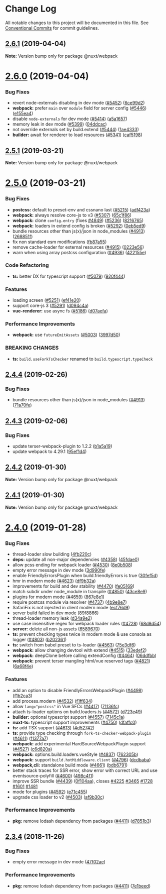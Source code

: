 # Change Log

All notable changes to this project will be documented in this file.
See [Conventional Commits](https://conventionalcommits.org) for commit guidelines.

## [2.6.1](https://github.com/nuxt/nuxt.js/compare/v2.6.0...v2.6.1) (2019-04-04)

**Note:** Version bump only for package @nuxt/webpack





# [2.6.0](https://github.com/nuxt/nuxt.js/compare/v2.5.1...v2.6.0) (2019-04-04)


### Bug Fixes

* revert node-externals disabling in dev mode ([#5452](https://github.com/nuxt/nuxt.js/issues/5452)) ([6ce99d2](https://github.com/nuxt/nuxt.js/commit/6ce99d2))
* **webpack:** prefer `main` over `module` field for server config ([#5446](https://github.com/nuxt/nuxt.js/issues/5446)) ([e155ea4](https://github.com/nuxt/nuxt.js/commit/e155ea4))
* disable `node-externals` for dev mode ([#5414](https://github.com/nuxt/nuxt.js/issues/5414)) ([a5a1657](https://github.com/nuxt/nuxt.js/commit/a5a1657))
* memory leak in dev mode ([#5399](https://github.com/nuxt/nuxt.js/issues/5399)) ([04ddcac](https://github.com/nuxt/nuxt.js/commit/04ddcac))
* not override externals set by build.extend ([#5444](https://github.com/nuxt/nuxt.js/issues/5444)) ([1ae4333](https://github.com/nuxt/nuxt.js/commit/1ae4333))
* **builder:** await for renderer to load resources ([#5341](https://github.com/nuxt/nuxt.js/issues/5341)) ([caf5198](https://github.com/nuxt/nuxt.js/commit/caf5198))





## [2.5.1](https://github.com/nuxt/nuxt.js/compare/v2.5.0...v2.5.1) (2019-03-21)

**Note:** Version bump only for package @nuxt/webpack





# [2.5.0](https://github.com/nuxt/nuxt.js/compare/v2.4.5...v2.5.0) (2019-03-21)


### Bug Fixes

* **postcss:** default to preset-env and cssnano last ([#5215](https://github.com/nuxt/nuxt.js/issues/5215)) ([adf423a](https://github.com/nuxt/nuxt.js/commit/adf423a))
* **webpack:** always resolve core-js to v3 ([#5307](https://github.com/nuxt/nuxt.js/issues/5307)) ([65c1f86](https://github.com/nuxt/nuxt.js/commit/65c1f86))
* **webpack:** clone `config.entry` (fixes [#4849](https://github.com/nuxt/nuxt.js/issues/4849)) ([#5236](https://github.com/nuxt/nuxt.js/issues/5236)) ([8216765](https://github.com/nuxt/nuxt.js/commit/8216765))
* **webpack:** loaders in extend config is broken ([#5292](https://github.com/nuxt/nuxt.js/issues/5292)) ([0eb5ed9](https://github.com/nuxt/nuxt.js/commit/0eb5ed9))
* bundle resources other than js(x)/json in node_modules ([#4913](https://github.com/nuxt/nuxt.js/issues/4913)) ([268851f](https://github.com/nuxt/nuxt.js/commit/268851f))
* fix non standard esm modifications ([fb87a55](https://github.com/nuxt/nuxt.js/commit/fb87a55))
* remove cache-loader for external resources ([#4915](https://github.com/nuxt/nuxt.js/issues/4915)) ([0223e56](https://github.com/nuxt/nuxt.js/commit/0223e56))
* warn when using array postcss configuration ([#4936](https://github.com/nuxt/nuxt.js/issues/4936)) ([422155e](https://github.com/nuxt/nuxt.js/commit/422155e))


### Code Refactoring

* **ts:** better DX for typescript support ([#5079](https://github.com/nuxt/nuxt.js/issues/5079)) ([920f444](https://github.com/nuxt/nuxt.js/commit/920f444))


### Features

* loading screen ([#5251](https://github.com/nuxt/nuxt.js/issues/5251)) ([ef41e20](https://github.com/nuxt/nuxt.js/commit/ef41e20))
* support core-js 3 ([#5291](https://github.com/nuxt/nuxt.js/issues/5291)) ([d094c4a](https://github.com/nuxt/nuxt.js/commit/d094c4a))
* **vue-renderer:** use async fs ([#5186](https://github.com/nuxt/nuxt.js/issues/5186)) ([d07aefa](https://github.com/nuxt/nuxt.js/commit/d07aefa))


### Performance Improvements

* **webpack:** use `futureEmitAssets` ([#5003](https://github.com/nuxt/nuxt.js/issues/5003)) ([3997d50](https://github.com/nuxt/nuxt.js/commit/3997d50))


### BREAKING CHANGES

* **ts:** `build.useForkTsChecker` renamed to `build.typescript.typeCheck`





## [2.4.4](https://github.com/nuxt/nuxt.js/compare/v2.4.3...v2.4.4) (2019-02-26)


### Bug Fixes

* bundle resources other than js(x)/json in node_modules ([#4913](https://github.com/nuxt/nuxt.js/issues/4913)) ([71a70fe](https://github.com/nuxt/nuxt.js/commit/71a70fe))





## [2.4.3](https://github.com/nuxt/nuxt.js/compare/v2.4.2...v2.4.3) (2019-02-06)


### Bug Fixes

* update terser-webpack-plugin to 1.2.2 ([b1a5a19](https://github.com/nuxt/nuxt.js/commit/b1a5a19))
* update webpack to 4.29.1 ([95ef1d4](https://github.com/nuxt/nuxt.js/commit/95ef1d4))





## [2.4.2](https://github.com/nuxt/nuxt.js/compare/v2.4.1...v2.4.2) (2019-01-30)

**Note:** Version bump only for package @nuxt/webpack





## [2.4.1](https://github.com/nuxt/nuxt.js/compare/v2.4.0...v2.4.1) (2019-01-30)

**Note:** Version bump only for package @nuxt/webpack





# [2.4.0](https://github.com/nuxt/nuxt.js/compare/v2.3.4...v2.4.0) (2019-01-28)


### Bug Fixes

* thread-loader slow building ([4fb220c](https://github.com/nuxt/nuxt.js/commit/4fb220c))
* **deps:** update all non-major dependencies ([#4358](https://github.com/nuxt/nuxt.js/issues/4358)) ([45fdae0](https://github.com/nuxt/nuxt.js/commit/45fdae0))
* allow pcss ending for webpack loader ([#4530](https://github.com/nuxt/nuxt.js/issues/4530)) ([8e0b508](https://github.com/nuxt/nuxt.js/commit/8e0b508))
* empty error message in dev mode ([3d990fe](https://github.com/nuxt/nuxt.js/commit/3d990fe))
* enable FriendlyErrorsPlugin when build.friendlyErrors is true ([30fef5d](https://github.com/nuxt/nuxt.js/commit/30fef5d))
* hmr in modern mode ([#4623](https://github.com/nuxt/nuxt.js/issues/4623)) ([df9b32a](https://github.com/nuxt/nuxt.js/commit/df9b32a))
* improvements for build and dev stability ([#4470](https://github.com/nuxt/nuxt.js/issues/4470)) ([fe05169](https://github.com/nuxt/nuxt.js/commit/fe05169))
* match subdir under node_module  in transpile ([#4850](https://github.com/nuxt/nuxt.js/issues/4850)) ([43ce8e9](https://github.com/nuxt/nuxt.js/commit/43ce8e9))
* plugins for modern mode ([#4659](https://github.com/nuxt/nuxt.js/issues/4659)) ([867e8e1](https://github.com/nuxt/nuxt.js/commit/867e8e1))
* require postcss module via resolver ([#4737](https://github.com/nuxt/nuxt.js/issues/4737)) ([4b9e8e7](https://github.com/nuxt/nuxt.js/commit/4b9e8e7))
* SafariFix is not injected in client modern mode ([ecf76d9](https://github.com/nuxt/nuxt.js/commit/ecf76d9))
* server build failed in dev mode ([89f8866](https://github.com/nuxt/nuxt.js/commit/89f8866))
* thread-loader memory leak ([d34a9e2](https://github.com/nuxt/nuxt.js/commit/d34a9e2))
* use case insensitive regex for webpack loader rules ([#4728](https://github.com/nuxt/nuxt.js/issues/4728)) ([68d8d54](https://github.com/nuxt/nuxt.js/commit/68d8d54))
* **server:** delete all non-js assets ([6589670](https://github.com/nuxt/nuxt.js/commit/6589670))
* **ts:** prevent checking types twice in modern mode & use consola as logger ([#4803](https://github.com/nuxt/nuxt.js/issues/4803)) ([b202361](https://github.com/nuxt/nuxt.js/commit/b202361))
* **ts:** switch from babel preset to ts-loader ([#4563](https://github.com/nuxt/nuxt.js/issues/4563)) ([75e3df6](https://github.com/nuxt/nuxt.js/commit/75e3df6))
* **webpack:** allow changing devtool with extend ([#4515](https://github.com/nuxt/nuxt.js/issues/4515)) ([33edef2](https://github.com/nuxt/nuxt.js/commit/33edef2))
* **webpack:** deepClone before calling extendConfig ([#4464](https://github.com/nuxt/nuxt.js/issues/4464)) ([06ddfbb](https://github.com/nuxt/nuxt.js/commit/06ddfbb))
* **webpack:** prevent terser mangling html/vue reserved tags ([#4821](https://github.com/nuxt/nuxt.js/issues/4821)) ([6a68f4e](https://github.com/nuxt/nuxt.js/commit/6a68f4e))


### Features

* add an option to disable FriendlyErrorsWebpackPlugin ([#4498](https://github.com/nuxt/nuxt.js/issues/4498)) ([f1b2ca3](https://github.com/nuxt/nuxt.js/commit/f1b2ca3))
* add process.modern ([#4532](https://github.com/nuxt/nuxt.js/issues/4532)) ([f1ff634](https://github.com/nuxt/nuxt.js/commit/f1ff634))
* allow `lang="postcss"` in Vue SFCs ([#4417](https://github.com/nuxt/nuxt.js/issues/4417)) ([71136fc](https://github.com/nuxt/nuxt.js/commit/71136fc))
* attach ts-loader options on build.loaders.ts ([#4572](https://github.com/nuxt/nuxt.js/issues/4572)) ([d723e49](https://github.com/nuxt/nuxt.js/commit/d723e49))
* **builder:** optional typescript support ([#4557](https://github.com/nuxt/nuxt.js/issues/4557)) ([7145c1a](https://github.com/nuxt/nuxt.js/commit/7145c1a))
* **nuxt-ts:** typescript support improvements ([#4750](https://github.com/nuxt/nuxt.js/issues/4750)) ([dfaffc0](https://github.com/nuxt/nuxt.js/commit/dfaffc0))
* **ts:** add TSX support ([#4613](https://github.com/nuxt/nuxt.js/issues/4613)) ([4d52742](https://github.com/nuxt/nuxt.js/commit/4d52742))
* **ts:** provide type checking through `fork-ts-checker-webpack-plugin` ([#4611](https://github.com/nuxt/nuxt.js/issues/4611)) ([f1377a7](https://github.com/nuxt/nuxt.js/commit/f1377a7))
* **webpack:** add experimental HardSourceWebpackPlugin support ([#4527](https://github.com/nuxt/nuxt.js/issues/4527)) ([c6d820a](https://github.com/nuxt/nuxt.js/commit/c6d820a))
* **webpack:** options.build.loaders.vueStyle ([#4837](https://github.com/nuxt/nuxt.js/issues/4837)) ([762305b](https://github.com/nuxt/nuxt.js/commit/762305b))
* **webpack:** support `build.hotMiddleware.client` ([#4796](https://github.com/nuxt/nuxt.js/issues/4796)) ([dcdbaba](https://github.com/nuxt/nuxt.js/commit/dcdbaba))
* **webpack,cli:** standalone build mode ([#4661](https://github.com/nuxt/nuxt.js/issues/4661)) ([bdb6791](https://github.com/nuxt/nuxt.js/commit/bdb6791))
* better stack traces for SSR error, show error with correct URL and use eventsource-polyfill ([#4600](https://github.com/nuxt/nuxt.js/issues/4600)) ([498c4f1](https://github.com/nuxt/nuxt.js/commit/498c4f1))
* improve SSR bundle ([#4439](https://github.com/nuxt/nuxt.js/issues/4439)) ([0f104aa](https://github.com/nuxt/nuxt.js/commit/0f104aa)), closes [#4225](https://github.com/nuxt/nuxt.js/issues/4225) [#3465](https://github.com/nuxt/nuxt.js/issues/3465) [#1728](https://github.com/nuxt/nuxt.js/issues/1728) [#1601](https://github.com/nuxt/nuxt.js/issues/1601) [#1481](https://github.com/nuxt/nuxt.js/issues/1481)
* mode for plugins ([#4592](https://github.com/nuxt/nuxt.js/issues/4592)) ([e71c455](https://github.com/nuxt/nuxt.js/commit/e71c455))
* upgrade css loader to v2 ([#4503](https://github.com/nuxt/nuxt.js/issues/4503)) ([af9b30c](https://github.com/nuxt/nuxt.js/commit/af9b30c))


### Performance Improvements

* **pkg:** remove lodash dependency from packages ([#4411](https://github.com/nuxt/nuxt.js/issues/4411)) ([d7851b3](https://github.com/nuxt/nuxt.js/commit/d7851b3))





## [2.3.4](https://github.com/nuxt/nuxt.js/compare/v2.3.2...v2.3.4) (2018-11-26)


### Bug Fixes

* empty error message in dev mode ([47f02ae](https://github.com/nuxt/nuxt.js/commit/47f02ae))


### Performance Improvements

* **pkg:** remove lodash dependency from packages ([#4411](https://github.com/nuxt/nuxt.js/issues/4411)) ([7e1beed](https://github.com/nuxt/nuxt.js/commit/7e1beed))
